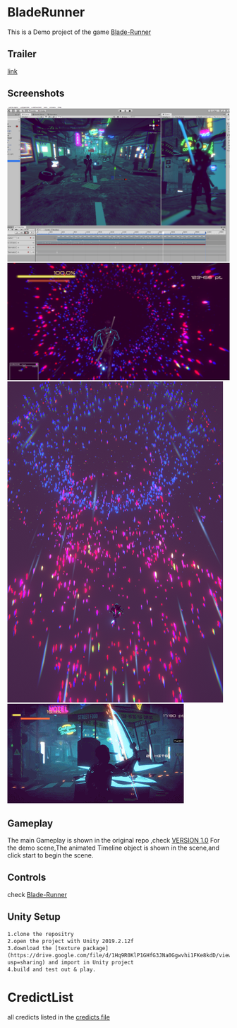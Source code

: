 # BladeRunner
This is a Demo project of the game [Blade-Runner](https://github.com/hakrrr/Blade-Runner)

## Trailer
[link](https://youtu.be/ZJsznK6jfDY)

## Screenshots
![](/slidesMaterials/DemoScene.png)
![hype](slidesMaterials/Hyperscene.png)
![running](/slidesMaterials/running.png)
![gameplay](/slidesMaterials/Sample.gif) 

## Gameplay

The main Gameplay is shown in the original repo ,check [VERSION 1.0](https://github.com/hakrrr/Blade-Runner)
For the demo scene,The animated Timeline object is shown in the scene,and click start to begin the scene.


## Controls

check [Blade-Runner](https://github.com/hakrrr/Blade-Runner)

## Unity Setup
	1.clone the repositry
	2.open the project with Unity 2019.2.12f
	3.download the [texture package](https://drive.google.com/file/d/1Hq9R0KlP1GHfG3JNa0Ggwvhi1FKe8kdD/view?usp=sharing) and import in Unity project
	4.build and test out & play.

# CredictList
all credicts listed in the [credicts file](credicts.txt)


